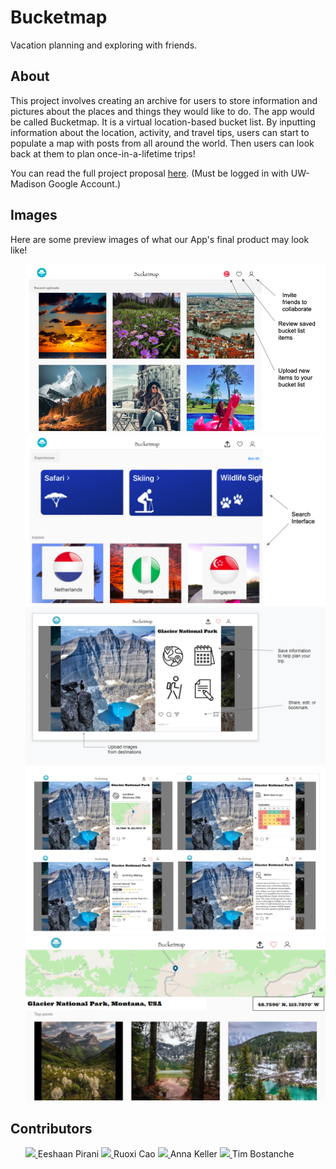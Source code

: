 # Bucketmap
Vacation planning and exploring with friends.

## About
This project involves creating an archive for users to store information and pictures about the places and things they would like to do. The app would be called Bucketmap. It is a virtual location-based bucket list. By inputting information about the location, activity, and travel tips, users can start to populate a map with posts from all around the world. Then users can look back at them to plan once-in-a-lifetime trips! 

You can read the full project proposal [here](https://docs.google.com/document/d/1ySZp9mzTy1O5z2HsEgPHzzFaUhzUveCS5J6Z98AHl2E/edit?usp=sharing). (Must be logged in with UW-Madison Google Account.)

## Images
Here are some preview images of what our App's final product may look like!
<ul>
  <a title = "GUI Image 1" href = "https://github.com/eeshaan/bucketmap/blob/master/Picture1.png">
    <img src = "https://github.com/eeshaan/bucketmap/blob/master/Picture1.png">
  </a>
  <a title = "GUI Image 2" href = "https://github.com/eeshaan/bucketmap/blob/master/Picture3.png">
    <img src = "https://github.com/eeshaan/bucketmap/blob/master/Picture3.png">
  </a>
  <a title = "GUI Image 3" href = "hhttps://github.com/eeshaan/bucketmap/blob/master/Picture4.png">
    <img src = "https://github.com/eeshaan/bucketmap/blob/master/Picture4.png">
  </a>
  <a title = "GUI Image 4" href = "https://github.com/eeshaan/bucketmap/blob/master/Picture5.png">
    <img src = "https://github.com/eeshaan/bucketmap/blob/master/Picture5.png">
  </a>
  <a title = "GUI Image 5" href = "hhttps://github.com/eeshaan/bucketmap/blob/master/Picture6.png">
    <img src = "https://github.com/eeshaan/bucketmap/blob/master/Picture6.png">
  </a>
</ul>

## Contributors
<ul>
  <a title="Eeshaan Pirani" href="https://github.com/eeshaan">
    <img src="https://github.com/eeshaan.png?size=50">
  </a>
  Eeshaan Pirani
  <a title="Ruoxi Cao" href="https://github.com/rosie-123">
    <img src="https://github.com/rosie-123.png?size=50">
  </a>
  Ruoxi Cao
  <a title="Anna Keller" href="https://github.com/akeller5">
    <img src="https://github.com/akeller5.png?size=50">
  </a>
  Anna Keller
  <a title="Tim Bostanche" href="https://github.com/tbostanche">
    <img src="https://github.com/tbostanche.png?size=50">
  </a>
  Tim Bostanche
</ul>
